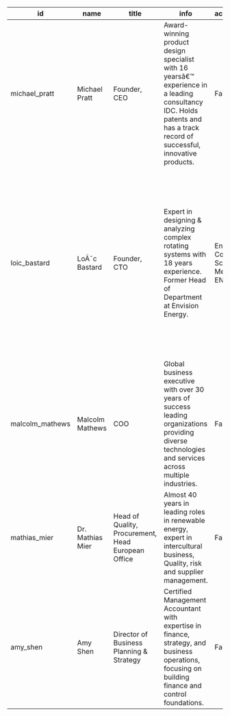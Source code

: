 | id              | name             | title                                              | info                                                                                                                                                                       | academicCredentials                                                      | qualityOfAcademicCredentials                                                                                                    | workExperience                                                                                                                                                                                                                                                                                                | depthOfWorkExperience                                                                                                                                                                                                                                                                                                                                                                          | relevantWorkExperience                                                                                                                                                                                                                                                                                                              |
| --------------- | ---------------- | -------------------------------------------------- | -------------------------------------------------------------------------------------------------------------------------------------------------------------------------- | ------------------------------------------------------------------------ | ------------------------------------------------------------------------------------------------------------------------------- | ------------------------------------------------------------------------------------------------------------------------------------------------------------------------------------------------------------------------------------------------------------------------------------------------------------- | ---------------------------------------------------------------------------------------------------------------------------------------------------------------------------------------------------------------------------------------------------------------------------------------------------------------------------------------------------------------------------------------------- | ----------------------------------------------------------------------------------------------------------------------------------------------------------------------------------------------------------------------------------------------------------------------------------------------------------------------------------- |
| michael_pratt   | Michael Pratt    | Founder, CEO                                       | Award-winning product design specialist with 16 yearsâ€™ experience in a leading consultancy IDC. Holds patents and has a track record of successful, innovative products. | Failed to fetch                                                          | Failed to fetch                                                                                                                 | Failed to fetch                                                                                                                                                                                                                                                                                               | Nothing exceptional                                                                                                                                                                                                                                                                                                                                                                            | Not much information found                                                                                                                                                                                                                                                                                                          |
| loic_bastard    | LoÃ¯c Bastard    | Founder, CTO                                       | Expert in designing & analyzing complex rotating systems with 18 years experience. Former Head of Department at Envision Energy.                                           | Engineer's degree, Computational Science applied to Mechanics from ENSTA | ENSTA is a prestigious engineering school in France, known for its rigorous programs and high ranking in engineering education. | LoÃ¯c has 18 years of experience in engineering, particularly in designing and analyzing complex rotating systems. He has held significant roles such as Engineering Director and Co-founder at Qnetic, and Head of Department at Envision Energy, where he was responsible for digital methods and products. | LoÃ¯c has led teams in flexible multi-body dynamic simulation and has been involved in various engineering projects, including dynamic analysis of wind turbines and structural analysis in the automotive sector. His leadership at Envision Energy and his role in product management at Siemens PLM Software highlight his capability in driving innovation in energy-related technologies. | LoÃ¯c's experience as Head of Department at Envision Energy, where he oversaw digital methods and products, is directly relevant to Qnetic's focus on innovative energy storage solutions. His work in dynamic analysis and simulation aligns with the technical requirements of developing energy storage systems without lithium. |
| malcolm_mathews | Malcolm Mathews  | COO                                                | Global business executive with over 30 years of success leading organizations providing diverse technologies and services across multiple industries.                      | Failed to fetch                                                          | Failed to fetch                                                                                                                 | Failed to fetch                                                                                                                                                                                                                                                                                               | Failed to fetch                                                                                                                                                                                                                                                                                                                                                                                | Not much information found                                                                                                                                                                                                                                                                                                          |
| mathias_mier    | Dr. Mathias Mier | Head of Quality, Procurement, Head European Office | Almost 40 years in leading roles in renewable energy, expert in intercultural business, Quality, risk and supplier management.                                             | Failed to fetch                                                          | Failed to fetch                                                                                                                 | Failed to fetch                                                                                                                                                                                                                                                                                               | Failed to fetch                                                                                                                                                                                                                                                                                                                                                                                | Not much information found                                                                                                                                                                                                                                                                                                          |
| amy_shen        | Amy Shen         | Director of Business Planning & Strategy           | Certified Management Accountant with expertise in finance, strategy, and business operations, focusing on building finance and control foundations.                        | Failed to fetch                                                          | Failed to fetch                                                                                                                 | Failed to fetch                                                                                                                                                                                                                                                                                               | Failed to fetch                                                                                                                                                                                                                                                                                                                                                                                | Not much information found                                                                                                                                                                                                                                                                                                          |

